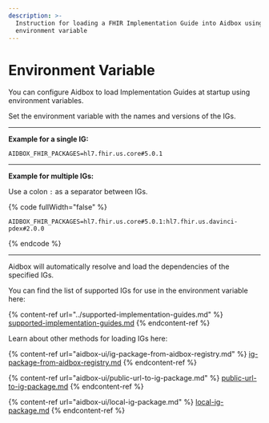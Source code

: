 ```yaml
---
description: >-
  Instruction for loading a FHIR Implementation Guide into Aidbox using an
  environment variable
---
```


# Environment Variable

You can configure Aidbox to load Implementation Guides at startup using environment variables.

Set the environment variable with the names and versions of the IGs.&#x20;

***

**Example for a single IG:**

```
AIDBOX_FHIR_PACKAGES=hl7.fhir.us.core#5.0.1
```

***

**Example for multiple IGs:**

Use a colon `:` as a separator between IGs.

{% code fullWidth="false" %}
```
AIDBOX_FHIR_PACKAGES=hl7.fhir.us.core#5.0.1:hl7.fhir.us.davinci-pdex#2.0.0
```
{% endcode %}

***

Aidbox will automatically resolve and load the dependencies of the specified IGs.



You can find the list of supported IGs for use in the environment variable here:

{% content-ref url="../supported-implementation-guides.md" %}
[supported-implementation-guides.md](../supported-implementation-guides.md)
{% endcontent-ref %}

Learn about other methods for loading IGs here:

{% content-ref url="aidbox-ui/ig-package-from-aidbox-registry.md" %}
[ig-package-from-aidbox-registry.md](aidbox-ui/ig-package-from-aidbox-registry.md)
{% endcontent-ref %}

{% content-ref url="aidbox-ui/public-url-to-ig-package.md" %}
[public-url-to-ig-package.md](aidbox-ui/public-url-to-ig-package.md)
{% endcontent-ref %}

{% content-ref url="aidbox-ui/local-ig-package.md" %}
[local-ig-package.md](aidbox-ui/local-ig-package.md)
{% endcontent-ref %}
